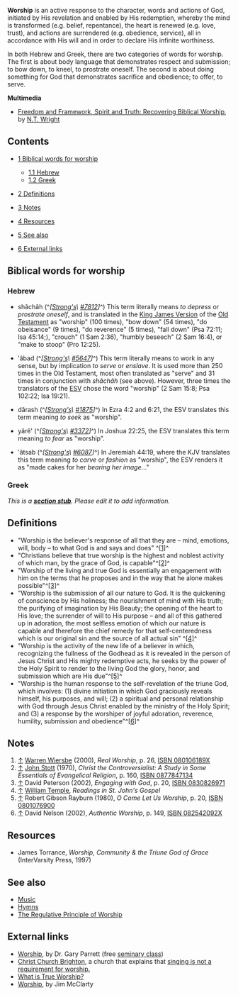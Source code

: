**Worship** is an active response to the character, words and
actions of God, initiated by His revelation and enabled by His
redemption, whereby the mind is transformed (e.g. belief,
repentance), the heart is renewed (e.g. love, trust), and actions
are surrendered (e.g. obedience, service), all in accordance with
His will and in order to declare His infinite worthiness.

In both Hebrew and Greek, there are two categories of words for
worship. The first is about body language that demonstrates respect
and submission; to bow down, to kneel, to prostrate oneself. The
second is about doing something for God that demonstrates sacrifice
and obedience; to offer, to serve.



**Multimedia**

-   [Freedom and Framework, Spirit and Truth: Recovering Biblical Worship](http://www.calvin.edu/january/2002/ram/011102.ram),
    by [N.T. Wright](N.T._Wright "N.T. Wright")

## Contents

-   [1 Biblical words for worship](#Biblical_words_for_worship)
    -   [1.1 Hebrew](#Hebrew)
    -   [1.2 Greek](#Greek)

-   [2 Definitions](#Definitions)
-   [3 Notes](#Notes)
-   [4 Resources](#Resources)
-   [5 See also](#See_also)
-   [6 External links](#External_links)

## Biblical words for worship

### Hebrew

-   shâchâh
    (^*[[Strong's](Strong's_Concordance\ "Strong's\ Concordance")\ [\#7812](http://www.biblestudytools.net/Lexicons/Hebrew/heb.cgi?number=7812&version=nas)]*^)
    This term literally means *to depress* or *prostrate oneself*, and
    is translated in the
    [King James Version](King_James_Version "King James Version") of
    the [Old Testament](Old_Testament "Old Testament") as "worship"
    (100 times), "bow down" (54 times), "do obeisance" (9 times), "do
    reverence" (5 times), "fall down" (Psa 72:11; Isa 45:14;), "crouch"
    (1 Sam 2:36), "humbly beseech" (2 Sam 16:4), or "make to stoop"
    (Pro 12:25).

-   ‛âbad
    (^*[[Strong's](Strong's_Concordance\ "Strong's\ Concordance")\ [\#5647](http://www.biblestudytools.net/Lexicons/Hebrew/heb.cgi?number=5647&version=nas)]*^)
    This term literally means to work in any sense, but by implication
    *to serve* or *enslave*. It is used more than 250 times in the Old
    Testament, most often translated as "serve" and 31 times in
    conjunction with *shâchâh* (see above). However, three times the
    translators of the
    [ESV](English_Standard_Version "English Standard Version") chose
    the word "worship" (2 Sam 15:8; Psa 102:22; Isa 19:21).

-   dârash
    (^*[[Strong's](Strong's_Concordance\ "Strong's\ Concordance")\ [\#1875](http://www.biblestudytools.net/Lexicons/Hebrew/heb.cgi?number=1875&version=nas)]*^)
    In Ezra 4:2 and 6:21, the ESV translates this term meaning
    *to seek* as "worship".

-   yârê'
    (^*[[Strong's](Strong's_Concordance\ "Strong's\ Concordance")\ [\#3372](http://www.biblestudytools.net/Lexicons/Hebrew/heb.cgi?number=3372&version=nas)]*^)
    In Joshua 22:25, the ESV translates this term meaning *to fear* as
    "worship".

-   ‛âtsab
    (^*[[Strong's](Strong's_Concordance\ "Strong's\ Concordance")\ [\#6087](http://www.biblestudytools.net/Lexicons/Hebrew/heb.cgi?number=6087&version=nas)]*^)
    In Jeremiah 44:19, where the KJV translates this term meaning
    *to carve* or *fashion* as "worship", the ESV renders it as "made
    cakes for her *bearing her image*..."

### Greek

*This is a **[section stub](http://www.theopedia.com/Category:Theopedia_sectionstubs "Category:Theopedia sectionstubs")**. Please edit it to add information.*
## Definitions

-   "Worship is the believer's response of all that they are –
    mind, emotions, will, body – to what God is and says and does"
    ^[[1]](#note-0)^
-   "Christians believe that true worship is the highest and
    noblest activity of which man, by the grace of God, is
    capable"^[[2]](#note-1)^
-   "Worship of the living and true God is essentially an
    engagement with him on the terms that he proposes and in the way
    that he alone makes possible"^[[3]](#note-2)^
-   "Worship is the submission of all our nature to God. It is the
    quickening of conscience by His holiness; the nourishment of mind
    with His truth; the purifying of imagination by His Beauty; the
    opening of the heart to His love; the surrender of will to His
    purpose – and all of this gathered up in adoration, the most
    selfless emotion of which our nature is capable and therefore the
    chief remedy for that self-centeredness which is our original sin
    and the source of all actual sin" ^[[4]](#note-3)^
-   "Worship is the activity of the new life of a believer in
    which, recognizing the fullness of the Godhead as it is revealed in
    the person of Jesus Christ and His mighty redemptive acts, he seeks
    by the power of the Holy Spirit to render to the living God the
    glory, honor, and submission which are His due"^[[5]](#note-4)^
-   "Worship is the human response to the self-revelation of the
    triune God, which involves: (1) divine initiation in which God
    graciously reveals himself, his purposes, and will; (2) a spiritual
    and personal relationship with God through Jesus Christ enabled by
    the ministry of the Holy Spirit; and (3) a response by the
    worshiper of joyful adoration, reverence, humility, submission and
    obedience"^[[6]](#note-5)^

## Notes

1.  [↑](#ref-0) [Warren Wiersbe](Warren_Wiersbe "Warren Wiersbe")
    (2000), *Real Worship*, p. 26,
    [ISBN 080106189X](http://www.theopedia.com/Special:BookSources/080106189X)
2.  [↑](#ref-1) [John Stott](John_Stott "John Stott") (1970),
    *Christ the Controversialist: A Study in Some Essentials of Evangelical Religion*,
    p. 160,
    [ISBN 0877847134](http://www.theopedia.com/Special:BookSources/0877847134)
3.  [↑](#ref-2) David Peterson (2002), *Engaging with God*, p. 20,
    [ISBN 0830826971](http://www.theopedia.com/Special:BookSources/0830826971)
4.  [↑](#ref-3) [William Temple](William_Temple "William Temple"),
    *Readings in St. John's Gospel*
5.  [↑](#ref-4) Robert Gibson Rayburn (1980),
    *O Come Let Us Worship*, p. 20,
    [ISBN 0801076900](http://www.theopedia.com/Special:BookSources/0801076900)
6.  [↑](#ref-5) David Nelson (2002), *Authentic Worship*, p. 149,
    [ISBN 082542092X](http://www.theopedia.com/Special:BookSources/082542092X)

## Resources

-   James Torrance, *Worship, Community & the Triune God of Grace*
    (InterVarsity Press, 1997)

## See also

-   [Music](Music "Music")
-   [Hymns](Hymns "Hymns")
-   [The Regulative Principle of Worship](The_Regulative_Principle_of_Worship "The Regulative Principle of Worship")

## External links

-   [Worship](http://biblicaltraining.org/class.php?class=CM151),
    by Dr. Gary Parrett (free
    [seminary class](http://biblicaltraining.org/))
-   [Christ Church Brighton](http://www.ChristChurchBrighton.org),
    a church that explains that
    [singing is not a requirement for worship.](http://www.ChristChurchBrighton.org/faq.shtml)
-   [What is True Worship?](http://www.worship.com/articlesbooks/worship.htm)
-   [Worship](http://www.youtube.com/watch?v=_jkc_Tezb1U), by Jim
    McClarty



